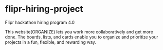 # flipr-hiring-project
Flipr hackathon hiring program 4.0

This website(ORGANIZE) lets you work more collaboratively and get more done.
The boards, lists, and cards enable you to organize and prioritize your projects in a fun, flexible, and rewarding way.
